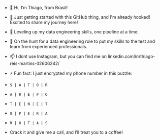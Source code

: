- 👋 Hi, I’m Thiago, from Brasil!
- 👀 Just getting started with this GitHub thing, and I'm already hooked! Excited to share my journey here!
- 🌱 Leveling up my data engineering skills, one pipeline at a time.
- 💞️ On the hunt for a data engineering role to put my skills to the test and learn from experienced professionals.
- 📫 I dont use Instagram, but you can find me on linkedin.com/in/thiago-reis-martins-02606242/

- ⚡ Fun fact: I just encrypted my phone number in this puzzle:
-     S | A | T | O | R
-     A | R | E | P | O
-     T | E | N | E | T
-     O | P | E | R | A
-     R | O | T | A | S
- Crack it and give me a call, and I’ll treat you to a coffee!
  
<!---
tigureis/tigureis is a ✨ special ✨ repository because its `README.md` (this file) appears on your GitHub profile.
You can click the Preview link to take a look at your changes.
--->
